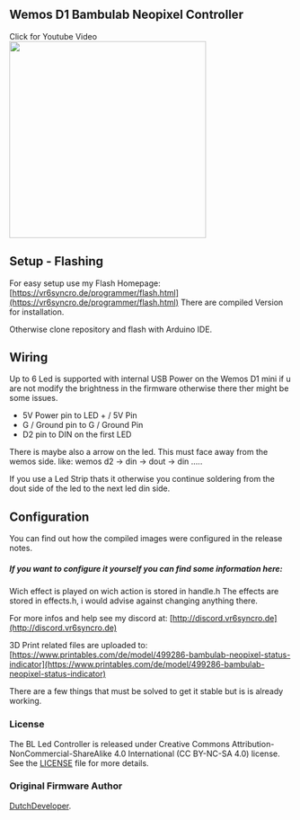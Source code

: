 ## Wemos D1 Bambulab Neopixel Controller

<p align="left">
Click for Youtube Video<br>
	<a href="https://youtu.be/bh6ZwIvbDFg"><img src="https://github.com/vr6syncro/BambulabLedController-Neopixel/blob/main/Projekt%20Files/Media/Pictures/Desktop%20Stand/20230608_003318.jpg?raw=true" width="350"></a>
</p>


## Setup - Flashing

For easy setup use my Flash Homepage: [https://vr6syncro.de/programmer/flash.html](https://vr6syncro.de/programmer/flash.html)
There are compiled Version for installation.

Otherwise clone repository and flash with Arduino IDE.

## Wiring

Up to 6 Led is supported with internal USB Power on the Wemos D1 mini if u are not modify the brightness in the firmware otherwise there ther might be some issues.

- 5V Power pin to LED + / 5V Pin
- G / Ground pin to G / Ground Pin
- D2 pin to DIN on the first LED

There is maybe also a arrow on the led. This must face away from the wemos side. like: wemos d2 -> din -> dout -> din .....

If you use a Led Strip thats it otherwise you continue soldering from the dout side of the led to the next led din side.

## Configuration

You can find out how the compiled images were configured in the release notes.

#####  If you want to configure it yourself you can find some information here:
Wich effect is played on wich action is stored in handle.h
The effects are stored in effects.h, i would advise against changing anything there.

For more infos and help see my discord at: [http://discord.vr6syncro.de](http://discord.vr6syncro.de)

3D Print related files are uploaded to: [https://www.printables.com/de/model/499286-bambulab-neopixel-status-indicator](https://www.printables.com/de/model/499286-bambulab-neopixel-status-indicator)


There are a few things that must be solved to get it stable but is is already working.



### License

The BL Led Controller is released under Creative Commons Attribution-NonCommercial-ShareAlike 4.0 International (CC BY-NC-SA 4.0) license. See the [LICENSE](https://github.com/DutchDevelop/BambulabLedController/blob/main/LICENSE) file for more details.

### Original Firmware Author
[DutchDeveloper](https://dutchdevelop.com/).
